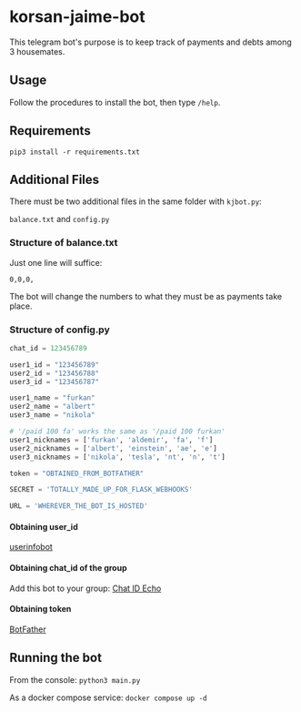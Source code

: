 # korsan-jaime-bot

This telegram bot's purpose is to keep track of payments and debts among 3 housemates.

## Usage

Follow the procedures to install the bot, then type `/help`.

## Requirements

`pip3 install -r requirements.txt`

## Additional Files

There must be two additional files in the same folder with `kjbot.py`:

`balance.txt` and `config.py`

### Structure of balance.txt

Just one line will suffice:

`0,0,0,`

The bot will change the numbers to what they must be as payments take place.

### Structure of config.py

```python
chat_id = 123456789

user1_id = "123456789"
user2_id = "123456788"
user3_id = "123456787"

user1_name = "furkan"
user2_name = "albert"
user3_name = "nikola"

# '/paid 100 fa' works the same as '/paid 100 furkan'
user1_nicknames = ['furkan', 'aldemir', 'fa', 'f']
user2_nicknames = ['albert', 'einstein', 'ae', 'e']
user3_nicknames = ['nikola', 'tesla', 'nt', 'n', 't']

token = "OBTAINED_FROM_BOTFATHER"

SECRET = 'TOTALLY_MADE_UP_FOR_FLASK_WEBHOOKS'

URL = 'WHEREVER_THE_BOT_IS_HOSTED'

```

#### Obtaining user_id

[userinfobot](https://telegram.me/userinfobot)

#### Obtaining chat_id of the group

Add this bot to your group: [Chat ID Echo](https://telegram.me/chatid_echo_bot)

#### Obtaining token

[BotFather](https://telegram.me/botfather)

## Running the bot

From the console: `python3 main.py`

As a docker compose service: `docker compose up -d`
